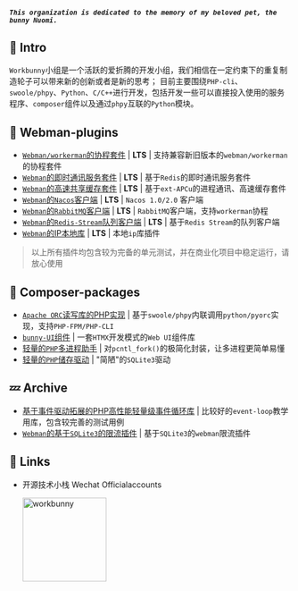 <!--<p align="center"><img width="150px" src="https://chaz6chez.cn/images/workbunny-logo.png" alt="workbunny"></p>-->
##### `This organization is dedicated to the memory of my beloved pet, the bunny Nuomi.`
## 🐰 Intro 
`Workbunny`小组是一个活跃的爱折腾的开发小组，我们相信在一定约束下的重复制造轮子可以带来新的创新或者是新的思考；
目前主要围绕`PHP-cli`、`swoole/phpy`、`Python`、`C/C++`进行开发，包括开发一些可以直接投入使用的服务程序、`composer`组件以及通过`phpy`互联的`Python`模块。

## 🚀 Webman-plugins

- [`Webman/workerman`的协程套件](https://github.com/workbunny/webman-coroutine) | **LTS** | 支持兼容新旧版本的`webman/workerman`的协程套件
- [`Webman`的即时通讯服务套件](https://github.com/workbunny/webman-push-server) | **LTS** | 基于`Redis`的即时通讯服务套件
- [`Webman`的高速共享缓存套件](https://github.com/workbunny/webman-shared-cache) | **LTS** | 基于`ext-APCu`的进程通讯、高速缓存套件
- [`Webman`的`Nacos`客户端](https://github.com/workbunny/webman-nacos) | **LTS** | `Nacos 1.0/2.0` 客户端
- [`Webman`的`RabbitMQ`客户端](https://github.com/workbunny/webman-rabbitmq) | **LTS** | `RabbitMQ`客户端，支持`workerman`协程
- [`Webman`的`Redis-Stream`队列客户端](https://github.com/workbunny/webman-rqueue) | **LTS** | 基于`Redis Stream`的队列客户端
- [`Webman`的IP本地库](https://github.com/workbunny/webman-ip-attribution) | **LTS** | 本地`ip`库插件

> 以上所有插件均包含较为完备的单元测试，并在商业化项目中稳定运行，请放心使用

## 💼 Composer-packages 
- [`Apache ORC`读写库的PHP实现](https://github.com/workbunny/php-orc) | 基于`swoole/phpy`内联调用`python/pyorc`实现，支持`PHP-FPM/PHP-CLI`
- [`bunny-UI`组件](https://github.com/workbunny/bunny-ui) | 一套`HTMX`开发模式的`Web UI`组件库
- [轻量的`PHP`多进程助手](https://github.com/workbunny/process) | 对`pcntl_fork()`的极简化封装，让多进程更简单易懂
- [轻量的`PHP`储存驱动](https://github.com/workbunny/storage) | "简陋"的`SQLite3`驱动

## 💤 Archive
- [基于事件驱动拓展的PHP高性能轻量级事件循环库](https://github.com/workbunny/event-loop) | 比较好的`event-loop`教学用库，包含较完善的测试用例
- [`Webman`的基于`SQLite3`的限流插件](https://github.com/workbunny/webman-rate-limiter) | 基于`SQLite3`的`webman`限流插件

## 🤝 Links
- 开源技术小栈 Wechat Officialaccounts

  <img width="150px" src="https://mmbiz.qpic.cn/mmbiz_png/78qLgY8U7F1umT6oaVuKCN4ibKqiaNOHjCdTKVl1405iczs6IrutF1WXM0otcAGWeedibdCNvcDoDYfGTZDYviacXUA/640?wx_fmt=png&tp=webp&wxfrom=5&wx_lazy=1&wx_co=1" alt="workbunny">
